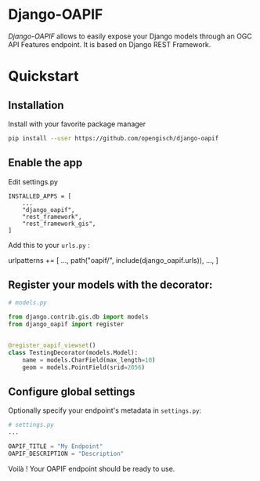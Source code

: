 # Django-OAPIF

*Django-OAPIF* allows to easily expose your Django models through an OGC API Features endpoint.
It is based on Django REST Framework.

# Quickstart

## Installation

Install with your favorite package manager

```bash
pip install --user https://github.com/opengisch/django-oapif
```

## Enable the app

Edit settings.py

```
INSTALLED_APPS = [
    ...
    "django_oapif",
    "rest_framework",
    "rest_framework_gis",
]
```

Add this to your `urls.py` :

urlpatterns += [
    ...,
    path("oapif/", include(django_oapif.urls)),
    ...,
]

## Register your models with the decorator:

```python
# models.py

from django.contrib.gis.db import models
from django_oapif import register


@register_oapif_viewset()
class TestingDecorator(models.Model):
    name = models.CharField(max_length=10)
    geom = models.PointField(srid=2056)
```

## Configure global settings

Optionally specify your endpoint's metadata in `settings.py`:

```python
# settings.py
...

OAPIF_TITLE = "My Endpoint"
OAPIF_DESCRIPTION = "Description"
```

Voilà ! Your OAPIF endpoint should be ready to use.
